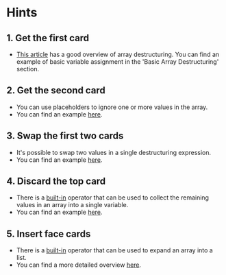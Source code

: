 # Hints

## 1. Get the first card

- [This article][destructuring_overview_resource] has a good overview of array destructuring. You can find an example of basic variable assignment in the 'Basic Array Destructuring' section.

## 2. Get the second card

- You can use placeholders to ignore one or more values in the array.
- You can find an example [here][ignoring_some_values_resource].

## 3. Swap the first two cards

- It's possible to swap two values in a single destructuring expression.
- You can find an example [here][swapping_variables_resource].

## 4. Discard the top card

- There is a [built-in][rest_operator_docs] operator that can be used to collect the remaining values in an array into a single variable.
- You can find an example [here][rest_assignment_resource].

## 5. Insert face cards

- There is a [built-in][spread_operator_docs] operator that can be used to expand an array into a list.
- You can find a more detailed overview [here][spread_operator_overview].

[destructuring_overview_resource]: https://developer.mozilla.org/en-US/docs/Web/JavaScript/Reference/Operators/Destructuring_assignment#Basic_variable_assignment
[ignoring_some_values_resource]: https://developer.mozilla.org/en-US/docs/Web/JavaScript/Reference/Operators/Destructuring_assignment#Ignoring_some_returned_values
[swapping_variables_resource]: https://developer.mozilla.org/en-US/docs/Web/JavaScript/Reference/Operators/Destructuring_assignment#Swapping_variables
[rest_operator_docs]: https://developer.mozilla.org/en-US/docs/Web/JavaScript/Reference/Operators/Spread_syntax#Rest_syntax_parameters
[rest_assignment_resource]: https://developer.mozilla.org/en-US/docs/Web/JavaScript/Reference/Operators/Destructuring_assignment#Assigning_the_rest_of_an_array_to_a_variable
[spread_operator_docs]: https://developer.mozilla.org/en-US/docs/Web/JavaScript/Reference/Operators/Spread_syntax
[spread_operator_overview]: https://blog.alexdevero.com/javascript-spread-operator
